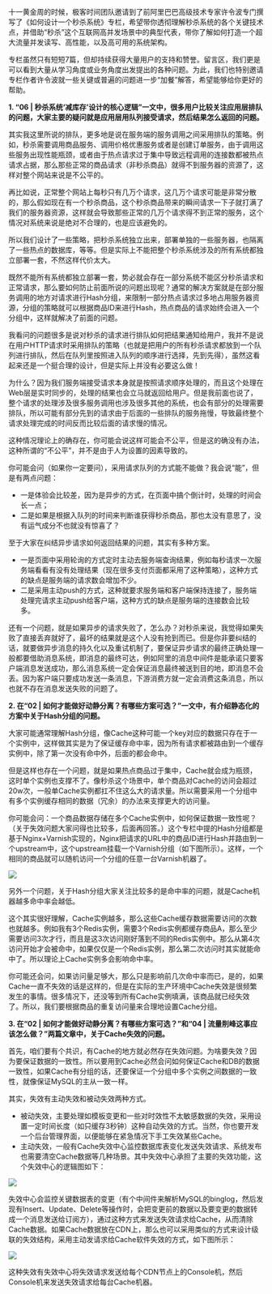 十一黄金周的时候，极客时间团队邀请到了前阿里巴巴高级技术专家许令波专门撰写了《如何设计一个秒杀系统》专栏，希望带你透彻理解秒杀系统的各个关键技术点，并借助“秒杀”这个互联网高并发场景中的典型代表，带你了解如何打造一个超大流量并发读写、高性能，以及高可用的系统架构。

专栏虽然只有短短7篇，但却持续获得大量用户的支持和赞誉。留言区，我们更是可以看到大量从学习角度或业务角度出发提出的各种问题。为此，我们也特别邀请专栏作者许令波就一些关键或普遍的问题进一步“加餐”解答，希望能够给你更好的帮助。

**1. “06 | 秒杀系统‘减库存’设计的核心逻辑”一文中，很多用户比较关注应用层排队的问题，大家主要的疑问就是应用层用队列接受请求，然后结果怎么返回的问题。**

其实我这里所说的排队，更多地是说在服务端的服务调用之间采用排队的策略。例如，秒杀需要调用商品服务、调用价格优惠服务或者是创建订单服务，由于调用这些服务出现性能瓶颈，或者由于热点请求过于集中导致远程调用的连接数都被热点请求占据，那么那些正常的商品请求（非秒杀商品）就得不到服务器的资源了，这样对整个网站来说是不公平的。

再比如说，正常整个网站上每秒只有几万个请求，这几万个请求可能是非常分散的，那么假如现在有一个秒杀商品，这个秒杀商品带来的瞬间请求一下子就打满了我们的服务器资源，这样就会导致那些正常的几万个请求得不到正常的服务，这个情况对系统来说是绝对不合理的，也是应该避免的。

所以我们设计了一些策略，把秒杀系统独立出来，部署单独的一些服务器，也隔离了一些热点的数据库，等等。但是实际上不能把整个秒杀系统涉及的所有系统都独立部署一套，不然这样代价太大。

既然不能所有系统都独立部署一套，势必就会存在一部分系统不能区分秒杀请求和正常请求，那么要如何防止前面所说的问题出现呢？通常的解决方案就是在部分服务调用的地方对请求进行Hash分组，来限制一部分热点请求过多地占用服务器资源，分组的策略就可以根据商品ID来进行Hash，热点商品的请求始终会进入一个分组中，这样就解决了前面的问题。

我看问的问题很多是说对秒杀的请求进行排队如何把结果通知给用户，我并不是说在用户HTTP请求时采用排队的策略（也就是把用户的所有秒杀请求都放到一个队列进行排队，然后在队列里按照进入队列的顺序进行选择，先到先得），虽然这看起来还是一个挺合理的设计，但是实际上并没有必要这么做！

为什么？因为我们服务端接受请求本身就是按照请求顺序处理的，而且这个处理在Web层是实时同步的，处理的结果也会立马就返回给用户。但是我前面也说了，整个请求的处理涉及很多服务调用也涉及很多其他的系统，也会有部分的处理需要排队，所以可能有部分先到的请求由于后面的一些排队的服务拖慢，导致最终整个请求处理完成的时间反而比较后面的请求慢的情况。

这种情况理论上的确存在，你可能会说这样可能会不公平，但是这的确没有办法，这种所谓的“不公平”，并不是由于人为设置的因素导致的。

你可能会问（如果你一定要问），采用请求队列的方式能不能做？我会说“能”，但是有两点问题：

- 一是体验会比较差，因为是异步的方式，在页面中搞个倒计时，处理的时间会长一点；
- 二是如果是根据入队列的时间来判断谁获得秒杀商品，那也太没有意思了，没有运气成分不也就没有惊喜了？

至于大家在纠结异步请求如何返回结果的问题，其实有多种方案。

- 一是页面中采用轮询的方式定时主动去服务端查询结果，例如每秒请求一次服务端看看有没有处理结果（现在很多支付页面都采用了这种策略），这种方式的缺点是服务端的请求数会增加不少。
- 二是采用主动push的方式，这种就要求服务端和客户端保持连接了，服务端处理完请求主动push给客户端，这种方式的缺点是服务端的连接数会比较多。

还有一个问题，就是如果异步的请求失败了，怎么办？对秒杀来说，我觉得如果失败了直接丢弃就好了，最坏的结果就是这个人没有抢到而已。但是你非要纠结的话，就要做异步消息的持久化以及重试机制了，要保证异步请求的最终正确处理一般都要借助消息系统，即消息的最终可达，例如阿里的消息中间件是能承诺只要客户端消息发送成功，那么消息系统一定会保证消息最终被送到目的地，即消息不会丢。因为客户端只要成功发送一条消息，下游消费方就一定会消费这条消息，所以也就不存在消息发送失败的问题了。

**2. 在“02 | 如何才能做好动静分离？有哪些方案可选？”一文中，有介绍静态化的方案中关于Hash分组的问题。**

大家可能通常理解Hash分组，像Cache这种可能一个key对应的数据只存在于一个实例中，这样做其实是为了保证缓存命中率，因为所有请求都被路由到一个缓存实例中，除了第一次没有命中外，后面的都会命中。

但是这样也存在一个问题，就是如果热点商品过于集中，Cache就会成为瓶颈，这时单个实例也支撑不了。像秒杀这个场景中，单个商品对Cache的访问会超过20w次，一般单Cache实例都扛不住这么大的请求量。所以需要采用一个分组中有多个实例缓存相同的数据（冗余）的办法来支撑更大的访问量。

你可能会问：一个商品数据存储在多个Cache实例中，如何保证数据一致性呢？（关于失效问题大家问得也比较多，后面再回答。）这个专栏中提的Hash分组都是基于Nginx+Varnish实现的，Nginx把请求的URL中的商品ID进行Hash并路由到一个upstream中，这个upstream挂载一个Varnish分组（如下图所示）。这样，一个相同的商品就可以随机访问一个分组的任意一台Varnish机器了。

![](https://static001.geekbang.org/resource/image/76/db/76b3292f992697fe117852c3159c9fdb.jpg?wh=886%2A865)

另外一个问题，关于Hash分组大家关注比较多的是命中率的问题，就是Cache机器越多命中率会越低。

这个其实很好理解，Cache实例越多，那么这些Cache缓存数据需要访问的次数也就越多。例如我有3个Redis实例，需要3个Redis实例都缓存商品A，那么至少需要访问3次才行，而且是这3次访问刚好落到不同的Redis实例中。那么从第4次访问开始才会被命中，如果仅仅是一个Redis实例，那么第二次访问时其实就能命中了。所以理论上Cache实例多会影响命中率。

你可能还会问，如果访问量足够大，那么只是影响前几次命中率而已，是的，如果Cache一直不失效的话是这样的，但是在实际的生产环境中Cache失效是很频繁发生的事情。很多情况下，还没等到所有Cache实例填满，该商品就已经失效了。所以，我们要根据商品的重复访问量来合理地设置Cache分组。

**3. 在“02 | 如何才能做好动静分离？有哪些方案可选？”和“04 | 流量削峰这事应该怎么做？”两篇文章中，关于Cache失效的问题。**

首先，咱们要有个共识，有Cache的地方就必然存在失效问题。为啥要失效？因为要保证数据的一致性。所以要用到Cache必然会问如何保证Cache和DB的数据一致性，如果Cache有分组的话，还要保证一个分组中多个实例之间数据的一致性，就像保证MySQL的主从一致一样。

其实，失效有主动失效和被动失效两种方式。

- 被动失效，主要处理如模板变更和一些对时效性不太敏感数据的失效，采用设置一定时间长度（如只缓存3秒钟）这种自动失效的方式。当然，你也要开发一个后台管理界面，以便能够在紧急情况下手工失效某些Cache。
- 主动失效，一般有Cache失效中心监控数据库表变化发送失效请求、系统发布也需要清空Cache数据等几种场景。其中失效中心承担了主要的失效功能，这个失效中心的逻辑图如下：

![](https://static001.geekbang.org/resource/image/7e/54/7e9b45adfc8b31616d9c675415bfdd54.jpg?wh=1009%2A407)

失效中心会监控关键数据表的变更（有个中间件来解析MySQL的binglog，然后发现有Insert、Update、Delete等操作时，会把变更前的数据以及要变更的数据转成一个消息发送给订阅方），通过这种方式来发送失效请求给Cache，从而清除Cache数据。如果Cache数据放在CDN上，那么也可以采用类似的方式来设计级联的失效结构，采用主动发请求给Cache软件失效的方式，如下图所示：

![](https://static001.geekbang.org/resource/image/4b/71/4bdba84115a2386409fee083e96f8671.jpg?wh=891%2A707)

这种失效有失效中心将失效请求发送给每个CDN节点上的Console机，然后Console机来发送失效请求给每台Cache机器。